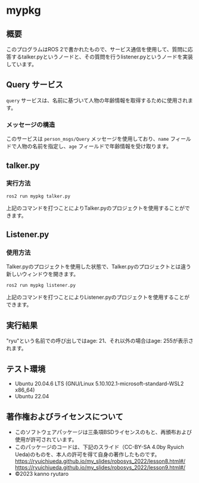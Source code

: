 # mypkg

## 概要
このプログラムはROS 2で書かれたもので、サービス通信を使用して、質問に応答するtalker.pyというノードと、その質問を行うlistener.pyというノードを実装しています。

## Query サービス

`query` サービスは、名前に基づいて人物の年齢情報を取得するために使用されます。

### メッセージの構造

このサービスは `person_msgs/Query` メッセージを使用しており、`name` フィールドで人物の名前を指定し、`age` フィールドで年齢情報を受け取ります。

## talker.py

### 実行方法
```ros2
ros2 run mypkg talker.py
```
上記のコマンドを打つことによりTalker.pyのプロジェクトを使用することができます。

##  Listener.py

### 使用方法
Talker.pyのプロジェクトを使用した状態で、Talker.pyのプロジェクトとは違う新しいウィンドウを開きます。
```ros2
ros2 run mypkg listener.py
```
上記のコマンドを打つことによりListener.pyのプロジェクトを使用することができます。

## 実行結果
"ryu"という名前での呼び出しではage: 21、それ以外の場合はage: 255が表示されます。

## テスト環境
* Ubuntu 20.04.6 LTS (GNU/Linux 5.10.102.1-microsoft-standard-WSL2 x86_64)
* Ubuntu 22.04

## 著作権およびライセンスについて
* このソフトウェアパッケージは三条項BSDライセンスのもと、再頒布および使用が許可されています。
* このパッケージのコードは、下記のスライド（CC-BY-SA 4.0by Ryuich Ueda)のものを、本人の許可を得て自身の著作したものです。
https://ryuichiueda.github.io/my_slides/robosys_2022/lesson8.html#/
https://ryuichiueda.github.io/my_slides/robosys_2022/lesson9.html#/
* ©2023 kanno ryutaro

